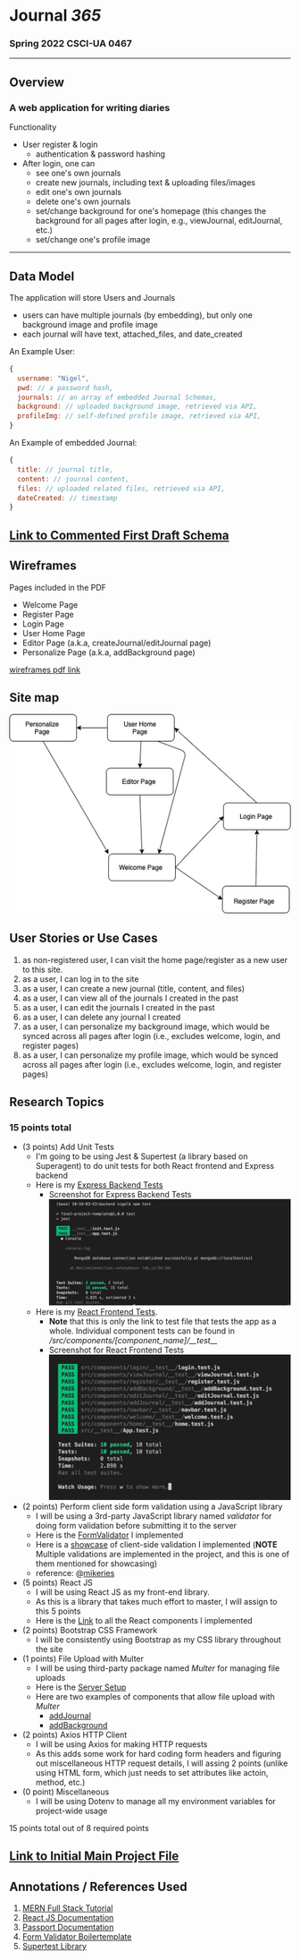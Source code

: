 # Journal *365*
### Spring 2022 CSCI-UA 0467

---

## Overview

### A web application for writing diaries

Functionality
- User register & login
  - authentication & password hashing
- After login, one can
	- see one's own journals
	- create new journals, including text & uploading files/images
    - edit one's own journals
	- delete one's own journals
	- set/change background for one's homepage (this changes the background for all pages after login, e.g., viewJournal, editJournal, etc.)
	- set/change one's profile image
---

## Data Model

The application will store Users and Journals

* users can have multiple journals (by embedding), but only one background image and profile image
* each journal will have text, attached_files, and date_created

An Example User:

```javascript
{
  username: "Nigel",
  pwd: // a password hash,
  journals: // an array of embedded Journal Schemas,
  background: // uploaded background image, retrieved via API,
  profileImg: // self-defined profile image, retrieved via API,
}
```

An Example of embedded Journal:

```javascript
{
  title: // journal title,
  content: // journal content,
  files: // uploaded related files, retrieved via API,
  dateCreated: // timestamp
}
```


## [Link to Commented First Draft Schema](db.js) 

## Wireframes

Pages included in the PDF
- Welcome Page
- Register Page
- Login Page
- User Home Page
- Editor Page (a.k.a, createJournal/editJournal page)
- Personalize Page (a.k.a, addBackground page)

[wireframes pdf link](documentation/wireframes.pdf)

## Site map
![Site Map](documentation/site-map.jpg)

## User Stories or Use Cases

1. as non-registered user, I can visit the home page/register as a new user to this site.
2. as a user, I can log in to the site
3. as a user, I can create a new journal (title, content, and files)
4. as a user, I can view all of the journals I created in the past
5. as a user, I can edit the journals I created in the past
6. as a user, I can delete any journal I created
7. as a user, I can personalize my background image, which would be synced across all pages after login (i.e., excludes welcome, login, and register pages)
8. as a user, I can personalize my profile image, which would be synced across all pages after login (i.e., excludes welcome, login, and register pages)

## Research Topics
### 15 points total

* (3 points) Add Unit Tests
    * I'm going to be using Jest & Supertest (a library based on Superagent) to do unit tests for both React frontend and Express backend
    * Here is my [Express Backend Tests](/backend/__test__)
        * Screenshot for Express Backend Tests ![here](/documentation/backend-test.png)
    * Here is my [React Frontend Tests](/src/__test__). 
        * **Note** that this is only the link to test file that tests the app as a whole. Individual component tests can be found in */src/components/\[component_name\]/\_\_test\_\_*
        * Screenshot for React Frontend Tests ![here](/documentation/frontend-test.png)
* (2 points) Perform client side form validation using a JavaScript library
    * I will be using a 3rd-party JavaScript library named *validator* for doing form validation before submitting it to the server
    * Here is the [FormValidator](/src/FormValidator.js) I implemented
    * Here is a [showcase](/src/components/addJournal/addJournal.component.js#L15-L38) of client-side validation I implemented (**NOTE** Multiple validations are implemented in the project, and this is one of them mentioned for showcasing)
    * reference: @[mikeries](https://github.com/mikeries/react-validation-tutorial)
* (5 points) React JS
    * I will be using React JS as my front-end library. 
    * As this is a library that takes much effort to master, I will assign to this 5 points
    * Here is the [Link](/src/components) to all the React components I implemented
* (2 points) Bootstrap CSS Framework
    * I will be consistently using Bootstrap as my CSS library throughout the site
* (1 points) File Upload with Multer
    * I will be using third-party package named *Multer* for managing file uploads
    * Here is the [Server Setup](/backend/routes/index.js#L10-L20)
    * Here are two examples of components that allow file upload with *Multer*
        * [addJournal](/src/components/addJournal/addJournal.component.js#L87-L112)
        * [addBackground](/src/components/addBackground/addBackground.component.js#L79-L104)
* (2 points) Axios HTTP Client
    * I will be using Axios for making HTTP requests
    * As this adds some work for hard coding form headers and figuring out miscellaneous HTTP request details, I will assing 2 points (unlike using HTML form, which just needs to set attributes like actoin, method, etc.)
* (0 point) Miscellaneous 
    * I will be using Dotenv to manage all my environment variables for project-wide usage

15 points total out of 8 required points 


## [Link to Initial Main Project File](/backend/app.js) 

## Annotations / References Used

1. [MERN Full Stack Tutorial](https://www.youtube.com/watch?v=ktjafK4SgWM)
2. [React JS Documentation](https://reactjs.org/docs/getting-started.html)
3. [Passport Documentation](https://www.passportjs.org/docs/)
4. [Form Validator Boilertemplate](https://github.com/mikeries/react-validation-tutorial)
5. [Supertest Library](https://www.npmjs.com/package/supertest)
